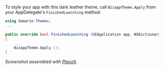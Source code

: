 To style your app with this dark leather theme, call
`BizappTheme.Apply` from your AppDelegate's `FinishedLaunching` method:

```csharp
using Xamarin.Themes;
...

public override bool FinishedLaunching (UIApplication app, NSDictionary options)
{
	...
	BizappTheme.Apply ();
}
```
 
*Screenshot assembled with [PlaceIt](http://placeit.breezi.com/).*
